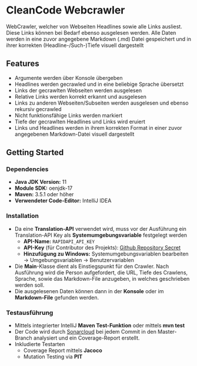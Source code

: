 # CleanCode Webcrawler
WebCrawler, welcher von Webseiten Headlines sowie alle Links ausliest. Diese Links können bei Bedarf ebenso ausgelesen werden.
Alle Daten werden in eine zuvor angegebene Markdown (.md) Datei gespeichert und in ihrer korrekten (Headline-/Such-)Tiefe visuell dargestellt

## Features
- Argumente werden über Konsole übergeben
- Headlines werden gecrawled und in eine beliebige Sprache übersetzt
- Links der gecrawlten Webseiten werden ausgelesen
- Relative Links werden korrekt erkannt und ausgelesen
- Links zu anderen Webseiten/Subseiten werden ausgelesen und ebenso rekursiv gecrawled
- Nicht funktionsfähige Links werden markiert
- Tiefe der gecrawlten Headlines und Links wird eruiert
- Links und Headlines werden in ihrem korrekten Format in einer zuvor angegebenen Markdown-Datei visuell dargestellt


## Getting Started
### Dependencies
- **Java JDK Version:** 11
- **Module SDK:** oenjdk-17
- **Maven:** 3.5.1 oder höher
- **Verwendeter Code-Editor:** IntelliJ IDEA
### Installation
- Da eine **Translation-API** verwendet wird, muss vor der Ausführung ein Translation-API Key als **Systemumgebungsvariable** festgelegt werden
  - **API-Name:** ``RAPIDAPI_API_KEY``
  - **API-Key** (für Contributor des Projekts): [Github Repository Secret](https://github.com/uni-aau/delta-dkt/settings/secrets/actions)
  - **Hinzufügung zu Windows:** Systemumgebungsvariablen bearbeiten -> Umgebungsvariablen -> Benutzervariablen
- Die **Main**-Klasse dient als Einstiegspunkt für den Crawler. Nach Ausführung wird die Person aufgefordert, die URL, Tiefe des Crawlens, Sprache, sowie das Markdown-File anzugeben, in welches geschrieben werden soll.
- Die ausgelesenen Daten können dann in der **Konsole** oder im **Markdown-File** gefunden werden.

### Testausführung
- Mittels integrierter IntelliJ **Maven Test-Funktion** oder mittels **mvn test**
- Der Code wird durch [Sonarcloud](https://sonarcloud.io/project/overview?id=uni-aau_cleancode-webcrawler) bei jedem Commit in den Master-Branch analysiert und ein Coverage-Report erstellt.
- Inkludierte Testarten
  - Coverage Report mittels **Jacoco**
  - Mutation Testing via **PIT**


